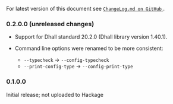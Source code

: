 For latest version of this document see [`ChangeLog.md on GitHub`
](https://github.com/trskop/socks-server/blob/main/ChangeLog.md).

### 0.2.0.0 (unreleased changes)

*   Support for Dhall standard 20.2.0 (Dhall library version 1.40.1).

*   Command line options were renamed to be more consistent:

    * `--typecheck` → `--config-typecheck`
    * `--print-config-type` → `--config-print-type`

### 0.1.0.0

Initial release; not uploaded to Hackage
